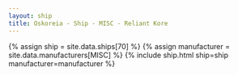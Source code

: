```yaml
---
layout: ship
title: Oskoreia - Ship - MISC - Reliant Kore
---
```

{% assign ship = site.data.ships[70] %}
{% assign manufacturer = site.data.manufacturers[MISC] %}
{% include ship.html ship=ship manufacturer=manufacturer %}
